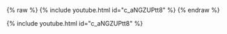 {% raw %} {% include youtube.html id="c_aNGZUPtt8" %}
{% endraw %}

{% include youtube.html id="c_aNGZUPtt8" %}
